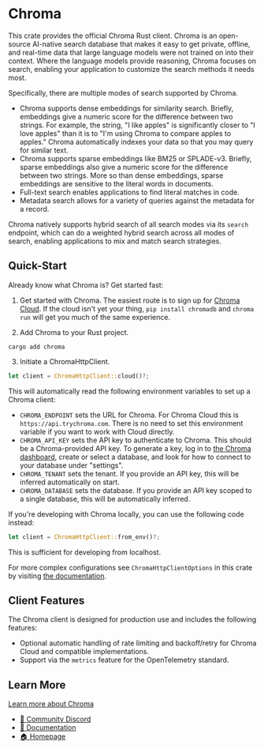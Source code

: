 # Chroma

This crate provides the official Chroma Rust client.  Chroma is an open-source AI-native search
database that makes it easy to get private, offline, and real-time data that large language models
were not trained on into their context.  Where the language models provide reasoning, Chroma focuses
on search, enabling your application to customize the search methods it needs most.

Specifically, there are multiple modes of search supported by Chroma.

- Chroma supports dense embeddings for similarity search.  Briefly, embeddings give a numeric score
  for the difference between two strings.  For example, the string, "I like apples" is significantly
  closer to "I love apples" than it is to "I'm using Chroma to compare apples to apples."  Chroma
  automatically indexes your data so that you may query for similar text.
- Chroma supports sparse embeddings like BM25 or SPLADE-v3.  Briefly, sparse embeddings also give a
  numeric score for the difference between two strings.  More so than dense embeddings, sparse
  embeddings are sensitive to the literal words in documents.
- Full-text search enables applications to find literal matches in code.
- Metadata search allows for a variety of queries against the metadata for a record.

Chroma natively supports hybrid search of all search modes via its `search` endpoint, which can do a
weighted hybrid search across all modes of search, enabling applications to mix and match search
strategies.

## Quick-Start

Already know what Chroma is?  Get started fast:

1.  Get started with Chroma.  The easiest route is to sign up for [Chroma Cloud](https://trychroma.com/signup).  If the cloud isn't yet your thing, `pip install chromadb` and `chroma run` will get you much of the same experience.

2.  Add Chroma to your Rust project.

```console
cargo add chroma
```

3.  Initiate a ChromaHttpClient.

```rust
let client = ChromaHttpClient::cloud()?;
```

This will automatically read the following environment variables to set up a Chroma client:
- `CHROMA_ENDPOINT` sets the URL for Chroma.  For Chroma Cloud this is `https://api.trychroma.com`.
  There is no need to set this environment variable if you want to work with Cloud directly.
- `CHROMA_API_KEY` sets the API key to authenticate to Chroma.  This should be a Chroma-provided API
  key.  To generate a key, log in to [the Chroma dashboard](https://trychroma.com), create or select
  a database, and look for how to connect to your database under "settings".
- `CHROMA_TENANT` sets the tenant.  If you provide an API key, this will be inferred automatically
  on start.
- `CHROMA_DATABASE` sets the database.  If you provide an API key scoped to a single database, this
  will be automatically inferred.

If you're developing with Chroma locally, you can use the following code instead:

```rust
let client = ChromaHttpClient::from_env()?;
```

This is sufficient for developing from localhost.

For more complex configurations see `ChromaHttpClientOptions` in this crate by visiting [the
documentation](https://docs.rs/chroma/latest/chroma/).

## Client Features

The Chroma client is designed for production use and includes the following features:
- Optional automatic handling of rate limiting and backoff/retry for Chroma Cloud and compatible
  implementations.
- Support via the `metrics` feature for the OpenTelemetry standard.

## Learn More

[Learn more about Chroma](https://github.com/chroma-core/chroma)

- [💬 Community Discord](https://discord.gg/MMeYNTmh3x)
- [📖 Documentation](https://docs.trychroma.com/)
- [🏠 Homepage](https://www.trychroma.com/)
